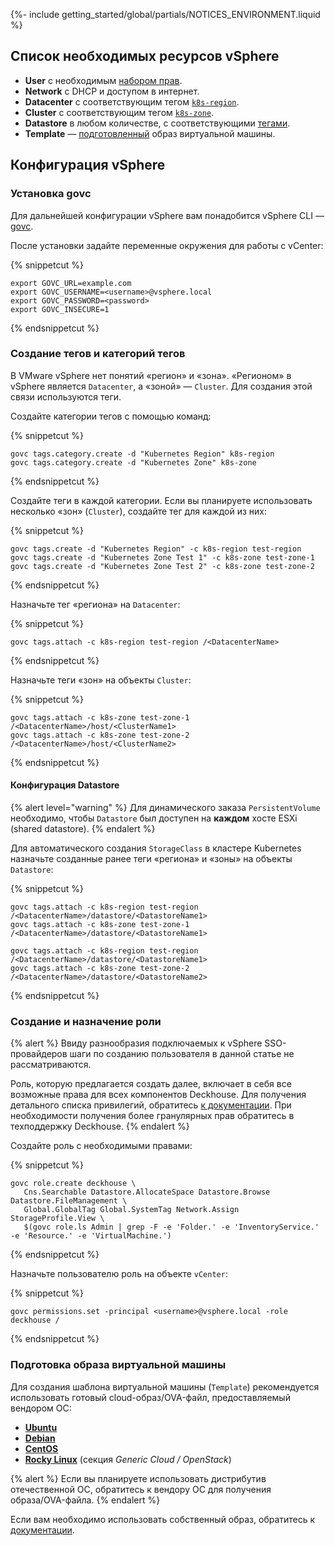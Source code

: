 {%- include getting_started/global/partials/NOTICES_ENVIRONMENT.liquid %}

## Список необходимых ресурсов vSphere

* **User** с необходимым [набором прав](#создание-и-назначение-роли).
* **Network** с DHCP и доступом в интернет.
* **Datacenter** с соответствующим тегом [`k8s-region`](#создание-тегов-и-категорий-тегов).
* **Cluster** с соответствующим тегом [`k8s-zone`](#создание-тегов-и-категорий-тегов).
* **Datastore** в любом количестве, с соответствующими [тегами](#конфигурация-datastore).
* **Template** — [подготовленный](#подготовка-образа-виртуальной-машины) образ виртуальной машины.

## Конфигурация vSphere

### Установка govc

Для дальнейшей конфигурации vSphere вам понадобится vSphere CLI — [govc](https://github.com/vmware/govmomi/tree/master/govc#installation).

После установки задайте переменные окружения для работы с vCenter:

{% snippetcut %}
```shell
export GOVC_URL=example.com
export GOVC_USERNAME=<username>@vsphere.local
export GOVC_PASSWORD=<password>
export GOVC_INSECURE=1
```
{% endsnippetcut %}

### Создание тегов и категорий тегов

В VMware vSphere нет понятий «регион» и «зона». «Регионом» в vSphere является `Datacenter`, а «зоной» — `Cluster`. Для создания этой связи используются теги.

Создайте категории тегов с помощью команд:

{% snippetcut %}
```shell
govc tags.category.create -d "Kubernetes Region" k8s-region
govc tags.category.create -d "Kubernetes Zone" k8s-zone
```
{% endsnippetcut %}

Создайте теги в каждой категории. Если вы планируете использовать несколько «зон» (`Cluster`), создайте тег для каждой из них:

{% snippetcut %}
```shell
govc tags.create -d "Kubernetes Region" -c k8s-region test-region
govc tags.create -d "Kubernetes Zone Test 1" -c k8s-zone test-zone-1
govc tags.create -d "Kubernetes Zone Test 2" -c k8s-zone test-zone-2
```
{% endsnippetcut %}

Назначьте тег «региона» на `Datacenter`:

{% snippetcut %}
```shell
govc tags.attach -c k8s-region test-region /<DatacenterName>
```
{% endsnippetcut %}

Назначьте теги «зон» на объекты `Cluster`:

{% snippetcut %}
```shell
govc tags.attach -c k8s-zone test-zone-1 /<DatacenterName>/host/<ClusterName1>
govc tags.attach -c k8s-zone test-zone-2 /<DatacenterName>/host/<ClusterName2>
```
{% endsnippetcut %}

#### Конфигурация Datastore

{% alert level="warning" %}
Для динамического заказа `PersistentVolume` необходимо, чтобы `Datastore` был доступен на **каждом** хосте ESXi (shared datastore).
{% endalert %}

Для автоматического создания `StorageClass` в кластере Kubernetes назначьте созданные ранее теги «региона» и «зоны» на объекты `Datastore`:

{% snippetcut %}
```shell
govc tags.attach -c k8s-region test-region /<DatacenterName>/datastore/<DatastoreName1>
govc tags.attach -c k8s-zone test-zone-1 /<DatacenterName>/datastore/<DatastoreName1>

govc tags.attach -c k8s-region test-region /<DatacenterName>/datastore/<DatastoreName1>
govc tags.attach -c k8s-zone test-zone-2 /<DatacenterName>/datastore/<DatastoreName2>
```
{% endsnippetcut %}

### Создание и назначение роли

{% alert %}
Ввиду разнообразия подключаемых к vSphere SSO-провайдеров шаги по созданию пользователя в данной статье не рассматриваются.

Роль, которую предлагается создать далее, включает в себя все возможные права для всех компонентов Deckhouse.
Для получения детального списка привилегий, обратитесь [к документации](/documentation/v1/modules/030-cloud-provider-vsphere/configuration.html#список-привилегий-для-использования-модуля).
При необходимости получения более гранулярных прав обратитесь в техподдержку Deckhouse.
{% endalert %}

Создайте роль с необходимыми правами:

{% snippetcut %}
```shell
govc role.create deckhouse \
   Cns.Searchable Datastore.AllocateSpace Datastore.Browse Datastore.FileManagement \
   Global.GlobalTag Global.SystemTag Network.Assign StorageProfile.View \
   $(govc role.ls Admin | grep -F -e 'Folder.' -e 'InventoryService.' -e 'Resource.' -e 'VirtualMachine.')
```
{% endsnippetcut %}

Назначьте пользователю роль на объекте `vCenter`:

{% snippetcut %}
```shell
govc permissions.set -principal <username>@vsphere.local -role deckhouse /
```
{% endsnippetcut %}

### Подготовка образа виртуальной машины

Для создания шаблона виртуальной машины (`Template`) рекомендуется использовать готовый cloud-образ/OVA-файл, предоставляемый вендором ОС:

* [**Ubuntu**](https://cloud-images.ubuntu.com/)
* [**Debian**](https://cloud.debian.org/images/cloud/)
* [**CentOS**](https://cloud.centos.org/)
* [**Rocky Linux**](https://rockylinux.org/alternative-images/) (секция *Generic Cloud / OpenStack*)

{% alert %}
Если вы планируете использовать дистрибутив отечественной ОС, обратитесь к вендору ОС для получения образа/OVA-файла.
{% endalert %}

Если вам необходимо использовать собственный образ, обратитесь к [документации](/documentation/v1/modules/030-cloud-provider-vsphere/environment.html#требования-к-образу-виртуальной-машины).
